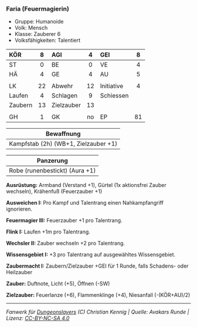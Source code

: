 ### Faria (Feuermagierin)

- Gruppe: Humanoide
- Volk: Mensch
- Klasse: Zauberer 6
- Volksfähigkeiten: Talentiert

| KÖR     |  8  | AGI        |  4  | GEI        |  8  |
| :------ | :-: | :--------- | :-: | :--------- | :-: |
| ST      |  0  | BE         |  0  | VE         |  4  |
| HÄ      |  4  | GE         |  4  | AU         |  5  |
|         |     |            |     |            |     |
| LK      | 22  | Abwehr     | 12  | Initiative |  4  |
| Laufen  |  4  | Schlagen   |  9  | Schiessen  |     |
| Zaubern | 13  | Zielzauber | 13  |            |     |
|         |     |            |     |            |     |
| GH      |  1  | GK         | no  | EP         | 81  |

|              Bewaffnung              |
| :----------------------------------: |
| Kampfstab (2h) (WB+1, Zielzauber +1) |

|           Panzerung            |
| :----------------------------: |
| Robe (runenbestickt) (Aura +1) |

**Ausrüstung:** Armband (Verstand +1), Gürtel (1x aktionsfrei Zauber wechseln), Krähenfuß (Feuerzauber +1)

**Ausweichen I:** Pro Kampf und Talentrang einen Nahkampfangriff ignorieren.

**Feuermagier III:** Feuerzauber +1 pro Talentrang.

**Flink I:** Laufen +1m pro Talentrang.

**Wechsler II:** Zauber wechseln +2 pro Talentrang.

**Wissensgebiet I:** +3 pro Talentrang auf ausgewähltes Wissensgebiet.

**Zaubermacht I:** Zaubern/Zielzauber +GEI für 1 Runde, falls Schadens- oder Heilzauber

**Zauber:** Duftnote, Licht (+5), Öffnen (-SW)

**Zielzauber:** Feuerlanze (+6), Flammenklinge (+4), Niesanfall (-(KÖR+AU)/2)

---

_Fanwerk für [Dungeonslayers](https://www.dungeonslayers.net/) (C) Christian Kennig | Quelle: Avakars Runde | Lizenz: [CC-BY-NC-SA 4.0](https://creativecommons.org/licenses/by-nc-sa/4.0/deed.de)_
